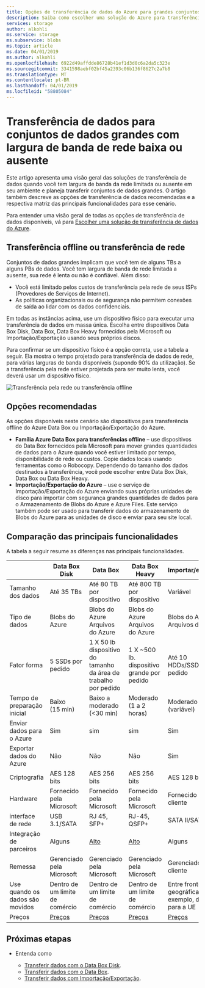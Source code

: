 ```yaml
---
title: Opções de transferência de dados do Azure para grandes conjuntos de dados com largura de banda de rede ou nenhuma | Microsoft Docs
description: Saiba como escolher uma solução do Azure para transferência de dados quando você tem uma largura de banda de rede limitada ou ausente em seu ambiente e você planeja transferir grandes conjuntos de dados.
services: storage
author: alkohli
ms.service: storage
ms.subservice: blobs
ms.topic: article
ms.date: 04/01/2019
ms.author: alkohli
ms.openlocfilehash: 6922d49affdde86728b41ef1d3d0c6a2da5c323e
ms.sourcegitcommit: 3341598aebf02bf45a2393c06b136f8627c2a7b8
ms.translationtype: MT
ms.contentlocale: pt-BR
ms.lasthandoff: 04/01/2019
ms.locfileid: "58805084"
---
```

# <a name="data-transfer-for-large-datasets-with-low-or-no-network-bandwidth"></a>Transferência de dados para conjuntos de dados grandes com largura de banda de rede baixa ou ausente
 
Este artigo apresenta uma visão geral das soluções de transferência de dados quando você tem largura de banda da rede limitada ou ausente em seu ambiente e planeja transferir conjuntos de dados grandes. O artigo também descreve as opções de transferência de dados recomendadas e a respectiva matriz das principais funcionalidades para esse cenário.

Para entender uma visão geral de todas as opções de transferência de dados disponíveis, vá para [Escolher uma solução de transferência de dados do Azure](storage-choose-data-transfer-solution.md).

## <a name="offline-transfer-or-network-transfer"></a>Transferência offline ou transferência de rede

Conjuntos de dados grandes implicam que você tem de alguns TBs a alguns PBs de dados. Você tem largura de banda de rede limitada a ausente, sua rede é lenta ou não é confiável. Além disso:

- Você está limitado pelos custos de transferência pela rede de seus ISPs (Provedores de Serviços de Internet).
- As políticas organizacionais ou de segurança não permitem conexões de saída ao lidar com os dados confidenciais.

Em todas as instâncias acima, use um dispositivo físico para executar uma transferência de dados em massa única. Escolha entre dispositivos Data Box Disk, Data Box, Data Box Heavy fornecidos pela Microsoft ou Importação/Exportação usando seus próprios discos.

Para confirmar se um dispositivo físico é a opção correta, use a tabela a seguir. Ela mostra o tempo projetado para transferência de dados de rede, para várias larguras de banda disponíveis (supondo 90% da utilização). Se a transferência pela rede estiver projetada para ser muito lenta, você deverá usar um dispositivo físico.  

![Transferência pela rede ou transferência offline](media/storage-solution-large-dataset-low-network/storage-network-or-offline-transfer.png)

## <a name="recommended-options"></a>Opções recomendadas

As opções disponíveis neste cenário são dispositivos para transferência offline do Azure Data Box ou Importação/Exportação do Azure.

- **Família Azure Data Box para transferências offline** – use dispositivos do Data Box fornecidos pela Microsoft para mover grandes quantidades de dados para o Azure quando você estiver limitado por tempo, disponibilidade de rede ou custos. Copie dados locais usando ferramentas como o Robocopy. Dependendo do tamanho dos dados destinados à transferência, você pode escolher entre Data Box Disk, Data Box ou Data Box Heavy.
- **Importação/Exportação do Azure** – use o serviço de Importação/Exportação do Azure enviando suas próprias unidades de disco para importar com segurança grandes quantidades de dados para o Armazenamento de Blobs do Azure e Azure Files. Este serviço também pode ser usado para transferir dados do armazenamento de Blobs do Azure para as unidades de disco e enviar para seu site local.

## <a name="comparison-of-key-capabilities"></a>Comparação das principais funcionalidades

A tabela a seguir resume as diferenças nas principais funcionalidades.

|                                     |    Data Box Disk      |    Data Box                                      |    Data Box Heavy              |    Importar/exportar                       |
|-------------------------------------|---------------------------------|--------------------------------------------------|------------------------------------------|----------------------------------------|
|    Tamanho dos dados                        |    Até 35 TBs                 |    Até 80 TB por dispositivo                       |    Até 800 TB por dispositivo               |    Variável                            |
|    Tipo de dados                        |    Blobs do Azure                  |    Blobs do Azure<br>Arquivos do Azure                    |    Blobs do Azure<br>Arquivos do Azure            |    Blobs do Azure<br>Arquivos do Azure          |
|    Fator forma                      |    5 SSDs por pedido             |    1 X 50 lb dispositivo do tamanho da área de trabalho por pedido    |    1 X ~500 lb. dispositivo grande por pedido    |    Até 10 HDDs/SSDs por pedido        |
|    Tempo de preparação inicial               |    Baixo <br>(15 min)            |    Baixo a moderado <br> (<30 min)               |    Moderado<br>(1 a 2 horas)               |    Moderado a difícil<br>(variável) |
|    Enviar dados para o Azure               |    Sim                          |    sim                                           |    sim                                   |    Sim                                 |
|    Exportar dados do Azure           |    Não                            |    Não                                            |    Não                                     |    Sim                                 |
|    Criptografia                       |    AES 128 bits                  |    AES 256 bits                                   |    AES 256 bits                           |    AES 128 bits                         |
|    Hardware                         |     Fornecido pela Microsoft          |    Fornecido pela Microsoft                            |    Fornecido pela Microsoft                    |    Fornecido pelo cliente                   |
|    interface de rede                |    USB 3.1/SATA                 |    RJ 45, SFP+                                   |    RJ-45, QSFP+                           |    SATA II/SATA III                    |
|    Integração de parceiros              |    Alguns                         |    [Alto](https://azuremarketplace.microsoft.com/campaigns/databox/azure-data-box)                                          |    [Alto](https://azuremarketplace.microsoft.com/campaigns/databox/azure-data-box)                                  |    Alguns                                |
|    Remessa                         |    Gerenciado pela Microsoft            |    Gerenciado pela Microsoft                             |    Gerenciado pela Microsoft                     |    Gerenciado pelo cliente                    |
| Use quando os dados são movidos         |Dentro de um limite de comércio|Dentro de um limite de comércio|Dentro de um limite de comércio|Entre fronteiras geográficas, por exemplo, dos EUA para a UE|
|    Preços                          |    [Preços](https://azure.microsoft.com/pricing/details/storage/databox/disk/)                    |   [Preços](https://azure.microsoft.com/pricing/details/storage/databox/)                                      |  [Preços](https://azure.microsoft.com/pricing/details/storage/databox/heavy/)                               |   [Preços](https://azure.microsoft.com/pricing/details/storage-import-export/)                            |


## <a name="next-steps"></a>Próximas etapas

- Entenda como

    - [Transferir dados com o Data Box Disk](https://docs.microsoft.com/azure/databox/data-box-disk-quickstart-portal).
    - [Transferir dados com o Data Box](https://docs.microsoft.com/azure/databox/data-box-quickstart-portal).
    - [Transferir dados com Importação/Exportação](/azure/storage/common/storage-import-export-data-to-blobs).

